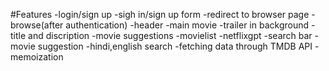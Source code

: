 #Features
-login/sign up
-sigh in/sign up form
-redirect to browser page
-browse(after authentication)
-header
-main movie
-trailer in background
-title and discription
-movie suggestions
-movielist
-netflixgpt
-search bar
-movie suggestion
-hindi,english search
-fetching data through  TMDB API
-memoization
